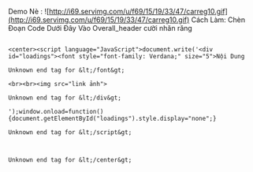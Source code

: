 Demo Nè :
![http://i69.servimg.com/u/f69/15/19/33/47/carreg10.gif](http://i69.servimg.com/u/f69/15/19/33/47/carreg10.gif)
Cách Làm:
Chèn Đoạn Code Dưới Đây Vào Overall\_header cười nhăn răng

```

<center><script language="JavaScript">document.write('<div id="loadings"><font style="font-family: Verdana;" size="5">Nội Dung

Unknown end tag for &lt;/font&gt;

<br><br><img src="link ảnh">

Unknown end tag for &lt;/div&gt;

');window.onload=function() {document.getElementById("loadings").style.display="none";}

Unknown end tag for &lt;/script&gt;



Unknown end tag for &lt;/center&gt;




```